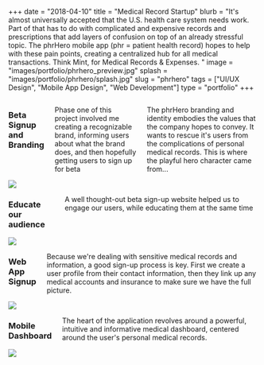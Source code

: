 +++ 
date = "2018-04-10"
title = "Medical Record Startup"
blurb = "It's almost universally accepted that the U.S. health care system needs work. Part of that has to do with complicated and expensive records and prescriptions that add layers of confusion on top of an already stressful topic. The phrHero mobile app (phr = patient health record) hopes to help with these pain points, creating a centralized hub for all medical transactions. Think Mint, for Medical Records & Expenses. "
image = "images/portfolio/phrhero_preview.jpg"
splash = "images/portfolio/phrhero/splash.jpg"
slug = "phrhero" 
tags = ["UI/UX Design", "Mobile App Design", "Web Development"]
type = "portfolio"
+++


<div class="row">
    <div class="eight columns offset-by-two">
        <h3>Beta Signup and Branding</h3>
        <p>Phase one of this project involved me creating a recognizable brand, informing users about what the brand does, and then hopefully getting users to sign up for beta</p> 
        <p>The phrHero branding and identity embodies the values that the company hopes to convey. It wants to rescue it's users from the complications of personal medical records. This is where the playful hero character came from...</p>
    </div>
</div>

<div class="text-center">
    <img src="images/portfolio/phrhero/hero_home.png" class="portfolio-image" />
</div>

<div class="row">
    <div class="eight columns offset-by-two">
        <h3>Educate our audience</h3>
        <p>A well thought-out beta sign-up website helped us to engage our users, while educating them at the same time</p>
    </div>
</div>

<div class="text-center">
<img src="images/portfolio/phrhero/how_beta.png" class="portfolio-image" />
</div>

<div class="row">
    <div class="eight columns offset-by-two">
        <h3>Web App Signup</h3>
        <p>Because we're dealing with sensitive medical records and information, a good sign-up process is key. First we create a user profile from their contact information, then they link up any medical accounts and insurance to make sure we have the full picture.</p>
    </div>
</div>

<div class="text-center">
<img src="images/portfolio/phrhero/webSignup.jpg" class="portfolio-image" />
</div>
<div class="row">
    <div class="eight columns offset-by-two">
        <h3>Mobile Dashboard</h3>
        <p>The heart of the application revolves around a powerful, intuitive and informative medical dashboard, centered around the user's personal medical records.</p>
    </div>
</div>

<div class="text-center">
<img src="images/portfolio/phrhero/MobileDashboard.png" class="portfolio-image" />
</div>
